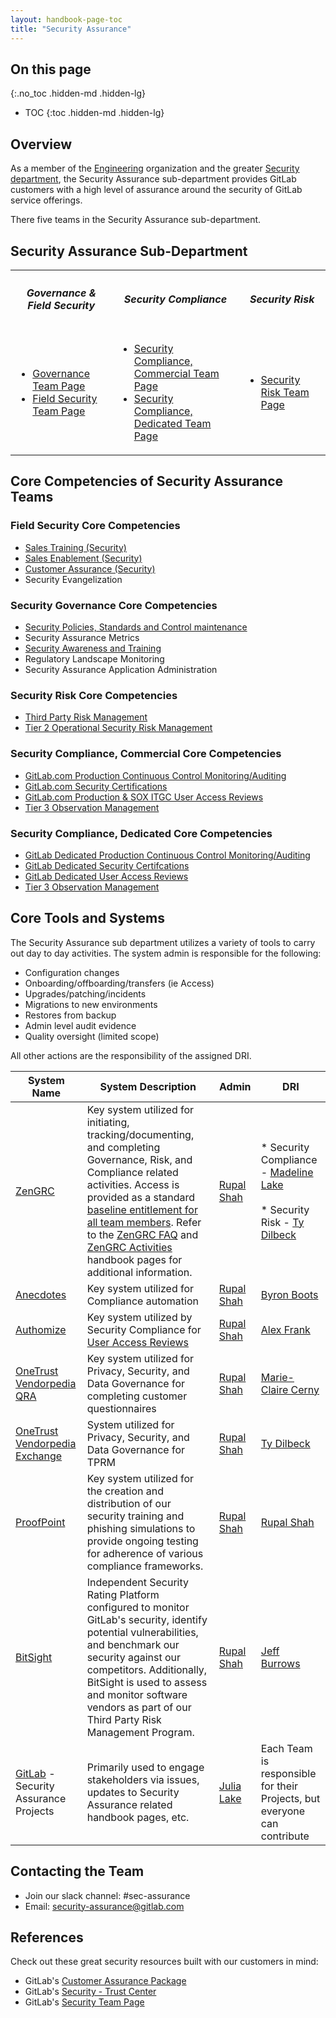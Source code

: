 ```yaml
---
layout: handbook-page-toc
title: "Security Assurance"
---
```


<link rel="stylesheet" type="text/css" href="/stylesheets/biztech.css" />

## On this page
{:.no_toc .hidden-md .hidden-lg}

- TOC
{:toc .hidden-md .hidden-lg}

## Overview
As a member of the [Engineering](/handbook/engineering/) organization and the greater [Security department](/handbook/engineering/security/#assure-the-customer), the Security Assurance sub-department provides GitLab customers with a high level of assurance around the security of GitLab service offerings.

There five teams in the Security Assurance sub-department.

## <i id="biz-tech-icons" class="fas fa-tasks"></i>Security Assurance Sub-Department

<table id="core-competencies">
  <tr>
    <th>
        <i class="fas fa-hands-helping i-bt"></i>
        <h5>Governance & Field Security</h5>
    </th>
    <th>
        <i class="fas fa-bullseye i-bt"></i>
        <h5>Security Compliance</h5>
    </th>
    <th>
        <i class="fas fa-shield-alt i-bt"></i>
        <h5>Security Risk</h5>
    </th>
  </tr>
  <tr>
      <td>
        <ul>
            <li><a href="/handbook/engineering/security/security-assurance/governance/"> Governance Team Page </a></li>
            <li><a href="/handbook/engineering/security/security-assurance/field-security/"> Field Security Team Page </a></li>
        </ul>
      </td>
      <td>
        <ul>
            <li><a href="/handbook/engineering/security/security-assurance/security-compliance/"> Security Compliance, Commercial Team Page </a></li>
            <li><a href="/handbook/engineering/security/security-assurance/dedicated-compliance/"> Security Compliance, Dedicated Team Page </a></li>
        </ul>
      </td>
      <td>
        <ul>    
            <li><a href="/handbook/engineering/security/security-assurance/security-risk/"> Security Risk Team Page </a></li>
        </ul>
      </td>
  </tr>
</table>

## <i class="fab fa-gitlab fa-fw" style="color:rgb(107,79,187); font-size:.85em" aria-hidden="true"></i> Core Competencies of Security Assurance Teams

### Field Security Core Competencies 
* [Sales Training (Security)](/handbook/sales/onboarding/sqs-learning-objectives/)
* [Sales Enablement (Security)](https://about.gitlab.com/handbook/engineering/security/security-assurance/field-security/Field-Security-RFP.html)
* [Customer Assurance (Security)](https://about.gitlab.com/security/cap)
* Security Evangelization 

### Security Governance Core Competencies 
* [Security Policies, Standards and Control maintenance](https://about.gitlab.com/handbook/engineering/security/controlled-document-program.html) 
* Security Assurance Metrics
* [Security Awareness and Training](/handbook/engineering/security/security-assurance/governance/sec-awareness-training.html)
* Regulatory Landscape Monitoring 
* Security Assurance Application Administration 

### Security Risk Core Competencies 
* [Third Party Risk Management](/handbook/engineering/security/security-assurance/security-risk/third-party-risk-management.html)
* [Tier 2 Operational Security Risk Management](/handbook/engineering/security/security-assurance/security-risk/storm-program/index.html)

### Security Compliance, Commercial Core Competencies 
* [GitLab.com Production Continuous Control Monitoring/Auditing](/handbook/engineering/security/security-assurance/security-compliance/sec-controls.html)
* [GitLab.com Security Certifications](/handbook/engineering/security/security-assurance/security-compliance/certifications.html)
* [GitLab.com Production & SOX ITGC User Access Reviews](https://about.gitlab.com/handbook/engineering/security/security-assurance/security-compliance/access-reviews.html)
* [Tier 3 Observation Management](/handbook/engineering/security/security-assurance/observation-management-procedure.html)

### Security Compliance, Dedicated Core Competencies 
* [GitLab Dedicated Production Continuous Control Monitoring/Auditing](https://docs.gitlab.com/ee/subscriptions/gitlab_dedicated/)
* [GitLab Dedicated Security Certifcations](https://about.gitlab.com/handbook/engineering/security/security-assurance/dedicated-compliance/certifications.html)
* [GitLab Dedicated User Access Reviews](https://about.gitlab.com/handbook/engineering/security/security-assurance/security-compliance/access-reviews.html)
* [Tier 3 Observation Management](/handbook/engineering/security/security-assurance/observation-management-procedure.html)

## <i id="biz-tech-icons" class="far fa-newspaper"></i>Core Tools and Systems

The Security Assurance sub department utilizes a variety of tools to carry out day to day activities. The system admin is responsible for the following:

- Configuration changes
- Onboarding/offboarding/transfers (ie Access)
- Upgrades/patching/incidents
- Migrations to new environments
- Restores from backup
- Admin level audit evidence
- Quality oversight (limited scope)

All other actions are the responsibility of the assigned DRI. 

| System Name | System Description | Admin | DRI |
|---------|-------------|---------------|---------|
| [ZenGRC](/handbook/business-technology/tech-stack/#zengrc) | Key system utilized for initiating, tracking/documenting, and completing Governance, Risk, and Compliance related activities. Access is provided as a standard [baseline entitlement for all team members](/handbook/business-technology/team-member-enablement/onboarding-access-requests/access-requests/baseline-entitlements/#baseline-entitlements-all-gitlab-team-members). Refer to the [ZenGRC FAQ](/handbook/engineering/security/security-assurance/zg-faq.html) and [ZenGRC Activities](/handbook/engineering/security/security-assurance/zg-activities.html) handbook pages for additional information. | [Rupal Shah](@rcshah) | * Security Compliance - [Madeline Lake](@madlake) <br><br> * Security Risk - [Ty Dilbeck](@tdilbeck) |
| [Anecdotes](https://www.anecdotes.ai/)  | Key system utilized for Compliance automation | [Rupal Shah](@rcshah) | [Byron Boots](@byronboots) |
| [Authomize](https://www.authomize.com/) | Key system utilized by Security Compliance for [User Access Reviews](/handbook/engineering/security/security-assurance/security-compliance/access-reviews.html) | [Rupal Shah](@rcshah) | [Alex Frank](alexfrank09) |
| [OneTrust Vendorpedia QRA](/handbook/business-technology/tech-stack/#onetrust) | Key system utilized for Privacy, Security, and Data Governance for completing customer questionnaires | [Rupal Shah](@rcshah) | [Marie-Claire Cerny](@marieclairecerny) |
| [OneTrust Vendorpedia Exchange](/handbook/business-technology/tech-stack/#onetrust) | System utilized for Privacy, Security, and Data Governance for TPRM | [Rupal Shah](@rcshah) | [Ty Dilbeck](@tdilbeck) |
| [ProofPoint](/handbook/business-technology/tech-stack/#proofpoint) | Key system utilized for the creation and distribution of our security training and phishing simulations to provide ongoing testing for adherence of various compliance frameworks. | [Rupal Shah](@rcshah) | [Rupal Shah](@rcshah) |
| [BitSight](/handbook/engineering/security/security-assurance/field-security/independent_security_assurance.html) | Independent Security Rating Platform configured to monitor GitLab's security, identify potential vulnerabilities, and benchmark our security against our competitors. Additionally, BitSight is used to assess and monitor software vendors as part of our Third Party Risk Management Program. | [Rupal Shah](@rcshah) | [Jeff Burrows](@jburrows001) |
| [GitLab](/handbook/business-technology/tech-stack/#gitlab) - Security Assurance Projects | Primarily used to engage stakeholders via issues, updates to Security Assurance related handbook pages, etc. | [Julia Lake](@julia.lake) | Each Team is responsible for their Projects, but everyone can contribute |

## <i id="biz-tech-icons" class="fas fa-users"></i>Contacting the Team

* Join our slack channel: #sec-assurance
* Email: <security-assurance@gitlab.com>

## <i class="fas fa-book" style="color:rgb(110,73,203)" aria-hidden="true"></i> References

Check out these great security resources built with our customers in mind: 

* GitLab's [Customer Assurance Package](https://about.gitlab.com/security/cap/)
* GitLab's [Security - Trust Center](https://about.gitlab.com/security/)
* GitLab's [Security Team Page](/handbook/engineering/security/) 
